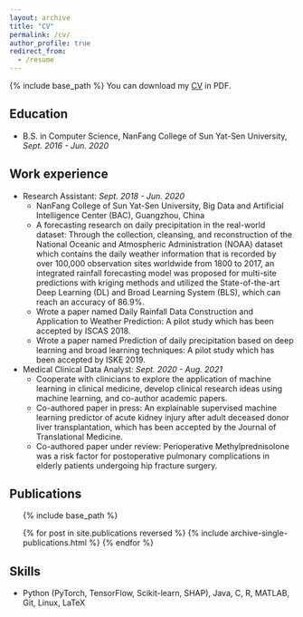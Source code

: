 ```yaml
---
layout: archive
title: "CV"
permalink: /cv/
author_profile: true
redirect_from:
  - /resume
---
```


{% include base_path %}
You can download my [CV](../files/ZhengdongWu_CV.pdf) in PDF.

## Education
<!-- ====== -->
* B.S. in Computer Science, NanFang College of Sun Yat-Sen University, *Sept. 2016 - Jun. 2020*

## Work experience
<!-- ====== -->
* Research Assistant: *Sept. 2018 - Jun. 2020*
  * NanFang College of Sun Yat-Sen University, Big Data and Artificial Intelligence Center (BAC), Guangzhou, China
  * A forecasting research on daily precipitation in the real-world dataset: Through the collection, cleansing, and reconstruction of the National Oceanic and Atmospheric Administration (NOAA) dataset which contains the daily weather information that is recorded by over 100,000 observation sites worldwide from 1800 to 2017, an integrated rainfall forecasting model was proposed for multi-site predictions with kriging methods and utilized the State-of-the-art Deep Learning (DL) and Broad Learning System (BLS), which can reach an accuracy of 86.9%.
  * Wrote a paper named Daily Rainfall Data Construction and Application to Weather Prediction: A pilot study which has been accepted by ISCAS 2018.
  * Wrote a paper named Prediction of daily precipitation based on deep learning and broad learning techniques: A pilot
study which has been accepted by ISKE 2019.
* Medical Clinical Data Analyst: *Sept. 2020 - Aug. 2021*
  * Cooperate with clinicians to explore the application of machine learning in clinical medicine, develop clinical research ideas using machine learning, and co-author academic papers.
  * Co-authored paper in press: An explainable supervised machine learning predictor of acute kidney injury after adult
deceased donor liver transplantation, which has been accepted by the Journal of Translational Medicine.
  * Co-authored paper under review: Perioperative Methylprednisolone was a risk factor for postoperative pulmonary complications in elderly patients undergoing hip fracture surgery.


## Publications
<!-- ====== -->
  <ul>{% include base_path %}</ul>
  <ul>{% for post in site.publications reversed %}
    {% include archive-single-publications.html %}
  {% endfor %}</ul>

## Skills
<!-- ====== -->
* Python (PyTorch, TensorFlow, Scikit-learn, SHAP), Java, C, R, MATLAB, Git, Linux, LaTeX
  
<!-- Talks
======
  <ul>{% for post in site.talks %}
    {% include archive-single-talk-cv.html %}
  {% endfor %}</ul> -->
  
<!-- ## Teaching
======
  <ul>{% for post in site.teaching %}
    {% include archive-single-cv.html %}
  {% endfor %}</ul> -->
